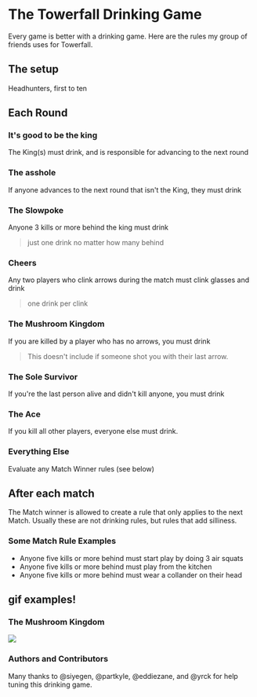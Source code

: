 # The Towerfall Drinking Game

Every game is better with a drinking game. Here are the rules my group of friends uses for Towerfall.

## The setup 
Headhunters, first to ten

## Each Round

### It's good to be the king
The King(s) must drink, and is responsible for advancing to the next round

### The asshole
If anyone advances to the next round that isn't the King, they must drink

### The Slowpoke
Anyone 3 kills or more behind the king must drink
 > just one drink no matter how many behind

### Cheers
Any two players who clink arrows during the match must clink glasses and drink 
 > one drink per clink 

### The Mushroom Kingdom
If you are killed by a player who has no arrows, you must drink
 > This doesn't include if someone shot you with their last arrow.

### The Sole Survivor
If you're the last person alive and didn't kill anyone, you must drink

### The Ace
If you kill all other players, everyone else must drink.

### Everything Else
Evaluate any Match Winner rules (see below)

## After each match
The Match winner is allowed to create a rule that only applies to the next Match. Usually these are not drinking rules, but rules that add silliness. 

### Some Match Rule Examples
* Anyone five kills or more behind must start play by doing 3 air squats
* Anyone five kills or more behind must play from the kitchen
* Anyone five kills or more behind must wear a collander on their head


## gif examples!

### The Mushroom Kingdom
![](http://i.imgur.com/AoYOYRL.gif)


### Authors and Contributors
Many thanks to @siyegen, @partkyle, @eddiezane, and @yrck for help tuning this drinking game.
